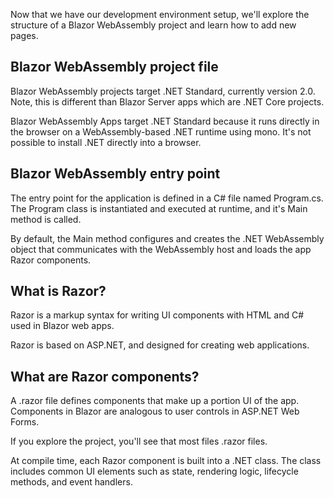 Now that we have our development environment setup, we'll explore the structure of a Blazor WebAssembly project and learn how to add new pages.

## Blazor WebAssembly project file

Blazor WebAssembly projects target .NET Standard, currently version 2.0. Note, this is different than Blazor Server apps which are .NET Core projects.

Blazor WebAssembly Apps target .NET Standard because it runs directly in the browser on a WebAssembly-based .NET runtime using mono. It's not possible to install .NET directly into a browser.

## Blazor WebAssembly entry point 

The entry point for the application is defined in a C# file named Program.cs. The Program class is instantiated and executed at runtime, and it's Main method is called. 

By default, the Main method configures and creates the .NET WebAssembly object that communicates with the WebAssembly host and loads the app Razor components.

## What is Razor?

Razor is a markup syntax for writing UI components with HTML and C# used in Blazor web apps.  

Razor is based on ASP.NET, and designed for creating web applications. 

## What are Razor components?

A .razor file defines components that make up a portion UI of the app. Components in Blazor are analogous to user controls in ASP.NET Web Forms.

If you explore the project, you'll see that most files .razor files. 

At compile time, each Razor component is built into a .NET class. The class includes common UI elements such as state, rendering logic, lifecycle methods, and event handlers. 